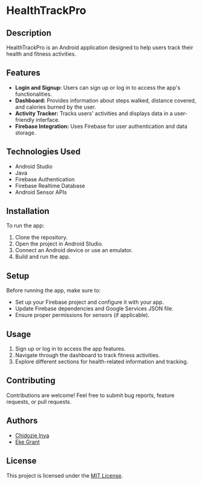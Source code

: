# HealthTrackPro

## Description
HealthTrackPro is an Android application designed to help users track their health and fitness activities.

## Features
- **Login and Signup:** Users can sign up or log in to access the app's functionalities.
- **Dashboard:** Provides information about steps walked, distance covered, and calories burned by the user.
- **Activity Tracker:** Tracks users' activities and displays data in a user-friendly interface.
- **Firebase Integration:** Uses Firebase for user authentication and data storage.

## Technologies Used
- Android Studio
- Java
- Firebase Authentication
- Firebase Realtime Database
- Android Sensor APIs

## Installation
To run the app:
1. Clone the repository.
2. Open the project in Android Studio.
3. Connect an Android device or use an emulator.
4. Build and run the app.

## Setup
Before running the app, make sure to:
- Set up your Firebase project and configure it with your app.
- Update Firebase dependencies and Google Services JSON file.
- Ensure proper permissions for sensors (if applicable).

## Usage
1. Sign up or log in to access the app features.
2. Navigate through the dashboard to track fitness activities.
3. Explore different sections for health-related information and tracking.

## Contributing
Contributions are welcome! Feel free to submit bug reports, feature requests, or pull requests.

## Authors
- [Chidozie Inya](https://github.com/pascholynx)
- [Eke Grant](https://github.com/ekegrant59)

## License
This project is licensed under the [MIT License](LICENSE).

